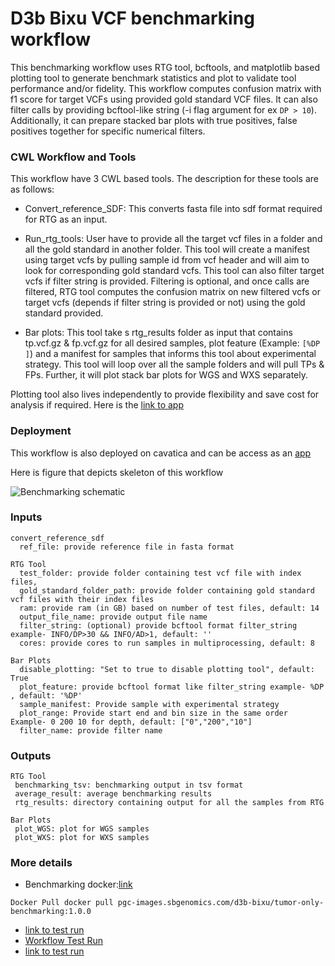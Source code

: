 # D3b Bixu VCF benchmarking workflow

This benchmarking workflow uses RTG tool, bcftools, and matplotlib based plotting tool to generate benchmark statistics and plot to validate tool performance and/or fidelity. This workflow computes confusion matrix with f1 score for target VCFs using provided gold standard VCF files. It can also filter calls by providing bcftool-like string (-i flag argument for ex `DP > 10`). Additionally, it can prepare stacked bar plots with true positives, false positives together for specific numerical filters.

### CWL Workflow and Tools

This workflow have 3 CWL based tools. The description for these tools are as follows:

- Convert_reference_SDF: This converts fasta file into sdf format required for RTG as an input.

- Run_rtg_tools: User have to provide all the target vcf files in a folder and all the gold standard in another folder. This tool will create a manifest using target vcfs by pulling sample id from vcf header and will aim to look for corresponding gold standard vcfs.  This tool can also filter target vcfs if filter string is provided. Filtering is optional, and once calls are filtered, RTG tool computes the confusion matrix on new filtered vcfs or target vcfs (depends if filter string is provided or not) using the gold standard provided.

- Bar plots: This tool take s rtg_results folder as input that contains tp.vcf.gz & fp.vcf.gz for all desired samples, plot feature (Example: `[%DP ]`) and a manifest for samples that informs this tool about experimental strategy. This tool will loop over all the sample folders and will pull TPs & FPs. Further, it will plot stack bar plots for WGS and WXS separately.

Plotting tool also lives independently to provide flexibility and save cost for analysis if required. Here is the [link to app](https://cavatica.sbgenomics.com/u/d3b-bixu/kf-tumor-only-wf-dev/apps/filter_plotting) 

### Deployment

This workflow is also deployed on cavatica and can be access as an [app](https://cavatica.sbgenomics.com/u/d3b-bixu/kf-tumor-only-wf-dev/apps/benchmarking_RTG_tool) 

Here is figure that depicts skeleton of this workflow

![Benchmarking schematic](https://github.com/kids-first/kfdrc-benchmark/tree/main/docs/Benchmarking_wf_schematic.png)

### Inputs

```
convert_reference_sdf
  ref_file: provide reference file in fasta format

RTG Tool
  test_folder: provide folder containing test vcf file with index files,
  gold_standard_folder_path: provide folder containing gold standard vcf files with their index files
  ram: provide ram (in GB) based on number of test files, default: 14 
  output_file_name: provide output file name
  filter_string: (optional) provide bcftool format filter_string example- INFO/DP>30 && INFO/AD>1, default: ''
  cores: provide cores to run samples in multiprocessing, default: 8

Bar Plots
  disable_plotting: "Set to true to disable plotting tool", default: True
  plot_feature: provide bcftool format like filter_string example- %DP , default: '%DP'
  sample_manifest: Provide sample with experimental strategy
  plot_range: Provide start end and bin size in the same order Example- 0 200 10 for depth, default: ["0","200","10"] 
  filter_name: provide filter name

```

### Outputs
```
RTG Tool 
 benchmarking_tsv: benchmarking output in tsv format
 average_result: average benchmarking results 
 rtg_results: directory containing output for all the samples from RTG

Bar Plots 
 plot_WGS: plot for WGS samples 
 plot_WXS: plot for WXS samples
```

### More details

- Benchmarking docker:[link](https://github.com/d3b-center/bixtools/blob/master/tumor-only-benchmarking/1.0.0/Dockerfile)
```
Docker Pull docker pull pgc-images.sbgenomics.com/d3b-bixu/tumor-only-benchmarking:1.0.0
```
- [link to test run](https://cavatica.sbgenomics.com/u/d3b-bixu/kf-tumor-only-wf-dev/tasks/98fcf1b6-97ce-44e0-9075-a90ba7dc3c38/)
- [Workflow Test Run](https://github.com/kids-first/kfdrc-benchmark/tree/main/docs/Test_run_wf.png) 
- [link to test run](https://github.com/kids-first/kfdrc-benchmark/tree/main/docs/Test_run_plotting_tool.png)